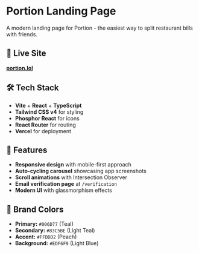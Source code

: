 # Portion Landing Page

A modern landing page for Portion - the easiest way to split restaurant bills with friends.

## 🚀 Live Site

**[portion.lol](https://portion.lol)**

## 🛠 Tech Stack

- **Vite** + **React** + **TypeScript**
- **Tailwind CSS v4** for styling
- **Phosphor React** for icons
- **React Router** for routing
- **Vercel** for deployment

## 📱 Features

- **Responsive design** with mobile-first approach
- **Auto-cycling carousel** showcasing app screenshots
- **Scroll animations** with Intersection Observer
- **Email verification page** at `/verification`
- **Modern UI** with glassmorphism effects

## 🎨 Brand Colors

- **Primary:** `#006D77` (Teal)
- **Secondary:** `#83C5BE` (Light Teal)
- **Accent:** `#FFDDD2` (Peach)
- **Background:** `#EDF6F9` (Light Blue)
